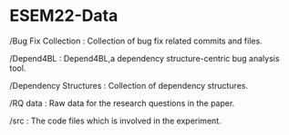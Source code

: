 # ESEM22-Data
/Bug Fix Collection : Collection of bug fix related commits and files.

/Depend4BL : Depend4BL,a dependency structure-centric bug analysis tool.

/Dependency Structures : Collection of dependency structures.

/RQ data : Raw data for the research questions in the paper.

/src : The code files which is involved in the experiment.
